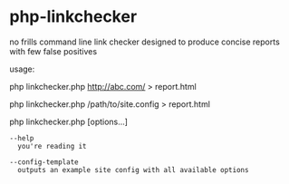 # php-linkchecker

no frills command line link checker designed to produce concise reports with few false positives

usage:

  php linkchecker.php http://abc.com/ > report.html

  php linkchecker.php /path/to/site.config > report.html

  php linkchecker.php [options...]

    --help
      you're reading it

    --config-template
      outputs an example site config with all available options


